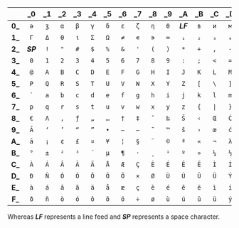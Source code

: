 |    | _0 | _1 | _2 | _3 | _4 | _5 | _6 | _7 | _8 | _9 | _A | _B | _C | _D | _E | _F |
|:--:|:--:|:--:|:--:|:--:|:--:|:--:|:--:|:--:|:--:|:--:|:--:|:--:|:--:|:--:|:--:|:--:|
| **0_** | `ǝ` | `ʒ` | `α` | `β` | `γ` | `δ` | `ε` | `ζ` | `η` | `θ` | ***LF*** | `в` | `и` | `м` | `н` | `т` |
| **1_** | `Γ` | `Δ` | `Θ` | `ι` | `Σ` | `Ω` | `≠` | `∊` | `∍` | `∞` | `₁` | `₂` | `₃` | `₄` | `₅` | `₆` |
| **2_** | ***SP*** | `!` | `"` | `#` | `$` | `%` | `&` | `'` | `(` | `)` | `*` | `+` | `,` | `-` | `.` | `/` |
| **3_** | `0` | `1` | `2` | `3` | `4` | `5` | `6` | `7` | `8` | `9` | `:` | `;` | `<` | `=` | `>` | `?` |
| **4_** | `@` | `A` | `B` | `C` | `D` | `E` | `F` | `G` | `H` | `I` | `J` | `K` | `L` | `M` | `N` | `O` |
| **5_** | `P` | `Q` | `R` | `S` | `T` | `U` | `V` | `W` | `X` | `Y` | `Z` | `[` | `\` | `]` | `^` | `_` |
| **6_** | `` ` `` | `a` | `b` | `c` | `d` | `e` | `f` | `g` | `h` | `i` | `j` | `k` | `l` | `m` | `n` | `o` |
| **7_** | `p` | `q` | `r` | `s` | `t` | `u` | `v` | `w` | `x` | `y` | `z` | `{` | `\|` | `}` | `~` | `Ƶ` |
| **8_** | `€` | `Λ` | `‚` | `ƒ` | `„` | `…` | `†` | `‡` | `ˆ` | `‰` | `Š` | `‹` | `Œ` | `Ć` | `Ž` | `ƶ` |
| **9_** | `Ā` | `‘` | `’` | `“` | `”` | `•` | `–` | `—` | `˜` | `™` | `š` | `›` | `œ` | `ć` | `ž` | `Ÿ` |
| **A_** | `ā` | `¡` | `¢` | `£` | `¤` | `¥` | `¦` | `§` | `¨` | `©` | `ª` | `«` | `¬` | `λ` | `®` | `¯` |
| **B_** | `°` | `±` | `²` | `³` | `´` | `µ` | `¶` | `·` | `¸` | `¹` | `º` | `»` | `¼` | `½` | `¾` | `¿` |
| **C_** | `À` | `Á` | `Â` | `Ã` | `Ä` | `Å` | `Æ` | `Ç` | `È` | `É` | `Ê` | `Ë` | `Ì` | `Í` | `Î` | `Ï` |
| **D_** | `Ð` | `Ñ` | `Ò` | `Ó` | `Ô` | `Õ` | `Ö` | `×` | `Ø` | `Ù` | `Ú` | `Û` | `Ü` | `Ý` | `Þ` | `ß` |
| **E_** | `à` | `á` | `â` | `ã` | `ä` | `å` | `æ` | `ç` | `è` | `é` | `ê` | `ë` | `ì` | `í` | `î` | `ï` |
| **F_** | `ð` | `ñ` | `ò` | `ó` | `ô` | `õ` | `ö` | `÷` | `ø` | `ù` | `ú` | `û` | `ü` | `ý` | `þ` | `ÿ` |

Whereas ***LF*** represents a line feed and ***SP*** represents a space character.
